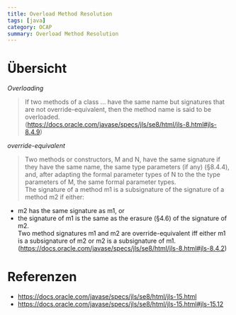 ```yaml
---
title: Overload Method Resolution
tags: [java]
category: OCAP
summary: Overload Method Resolution
---
```


# Übersicht

*Overloading*    
> If two methods of a class ... have the same name but signatures that are not override-equivalent, then the method name is said to be overloaded.    
(<https://docs.oracle.com/javase/specs/jls/se8/html/jls-8.html#jls-8.4.9>)

*override-equivalent*
> Two methods or constructors, M and N, have the same signature if they have the same name, the same type parameters (if any) (§8.4.4), and, after adapting the formal parameter types of N to the the type parameters of M, the same formal parameter types.    
The signature of a method m1 is a subsignature of the signature of a method m2 if either:    
* m2 has the same signature as m1, or    
* the signature of m1 is the same as the erasure (§4.6) of the signature of m2.    
Two method signatures m1 and m2 are override-equivalent iff either m1 is a subsignature of m2 or m2 is a subsignature of m1.    
(<https://docs.oracle.com/javase/specs/jls/se8/html/jls-8.html#jls-8.4.2>)


# Referenzen

* <https://docs.oracle.com/javase/specs/jls/se8/html/jls-15.html>
* <https://docs.oracle.com/javase/specs/jls/se8/html/jls-15.html#jls-15.12>
